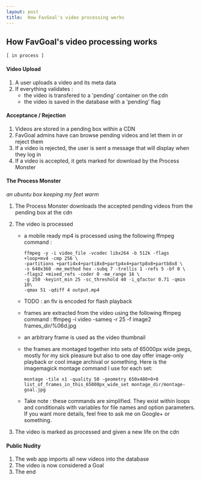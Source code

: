 ```yaml
---
layout: post
title:  How FavGoal's video processing works
---
```



## How FavGoal's video processing works
` [ in process ] `



#### Video Upload
1. A user uploads a video and its meta data
2. If everything validates :
	* the video is transfered to a 'pending' container on the cdn
	* the video is saved in the database with a 'pending' flag



#### Acceptance / Rejection
1. Videos are stored in a pending box within a CDN
2. FavGoal admins have can browse pending videos and let them in or reject them
3. If a video is rejected, the user is sent a message that will display when they log in
4. If a video is accepted, it gets marked for download by the Process Monster



#### The Process Monster
*an ubuntu box keeping my feet warm*

1. The Process Monster downloads the accepted pending videos from the pending box at the cdn
2. The video is processed
	+ a mobile ready mp4 is processed using the following ffmpeg command :
	          
	      ffmpeg -y -i video_file -vcodec libx264 -b 512k -flags +loop+mv4 -cmp 256 \
          -partitions +parti4x4+parti8x8+partp4x4+partp8x8+partb8x8 \
          -s 640x360 -me_method hex -subq 7 -trellis 1 -refs 5 -bf 0 \
          -flags2 +mixed_refs -coder 0 -me_range 16 \
          -g 250 -keyint_min 25 -sc_threshold 40 -i_qfactor 0.71 -qmin 10\
          -qmax 51 -qdiff 4 output.mp4

    + TODO : an flv is encoded for flash playback
    + frames are extracted from the video using the following ffmpeg command :
          ffmpeg -i video -sameq -r 25 -f image2 frames_dir/%06d.jpg
    + an arbitrary frame is used as the video thumbnail
    + the frames are montaged together into sets of 65000px wide jpegs, mostly for my sick pleasure but also to one day offer image-only playback or cool image archival or something. Here is the imagemagick montage command I use for each set:

          montage -tile x1 -quality 50 -geometry 650x400+0+0 list_of_frames_in_this_65000px_wide_set montage_dir/montage-goal.jpg

    + Take note : these commands are simplified. They exist within loops and conditionals with variables for file names and option parameters. If you want more details, feel free to ask me on Google+ or something. 

         
        
3. The video is marked as processed and given a new life on the cdn



#### Public Nudity
1. The web app imports all new videos into the database
2. The video is now considered a Goal
3. The end








